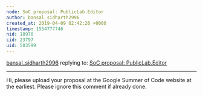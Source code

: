 ```yaml
---
node: SoC proposal: PublicLab.Editor
author: bansal_sidharth2996
created_at: 2019-04-09 02:42:26 +0000
timestamp: 1554777746
nid: 18970
cid: 23797
uid: 503599
---
```




[bansal_sidharth2996](../profile/bansal_sidharth2996) replying to: [SoC proposal: PublicLab.Editor](../notes/f20171066/04-05-2019/soc-proposal-publiclab-editor)

----
   Hi, please upload your proposal at the Google Summer of Code website at the earliest. Please ignore this comment if already done.